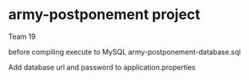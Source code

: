 # army-postponement project

Team 19

before compiling execute to MySQL army-postponement-database.sql

Add database url and password to application.properties
